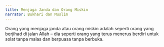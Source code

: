 ```yaml
---
title: Menjaga Janda dan Orang Miskin
narrator: Bukhari dan Muslim
---
```


Orang yang menjaga janda atau orang miskin adalah seperti orang yang berjihad di jalan Allah – dia seperti orang yang terus menerus berdiri untuk solat tanpa malas dan berpuasa tanpa berbuka.
